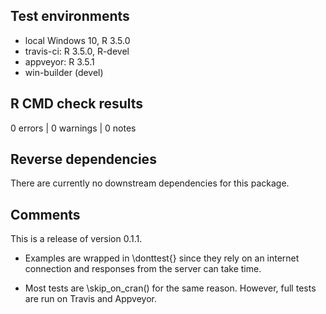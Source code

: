 ## Test environments

* local Windows 10, R 3.5.0
* travis-ci: R 3.5.0, R-devel
* appveyor: R 3.5.1
* win-builder (devel)

## R CMD check results

0 errors | 0 warnings | 0 notes

## Reverse dependencies

There are currently no downstream dependencies for this package.

## Comments

This is a release of version 0.1.1.

* Examples are wrapped in \donttest{} since they rely on an internet connection and responses from the server can take time.

* Most tests are \skip_on_cran() for the same reason. However, full tests are run on Travis and Appveyor.
